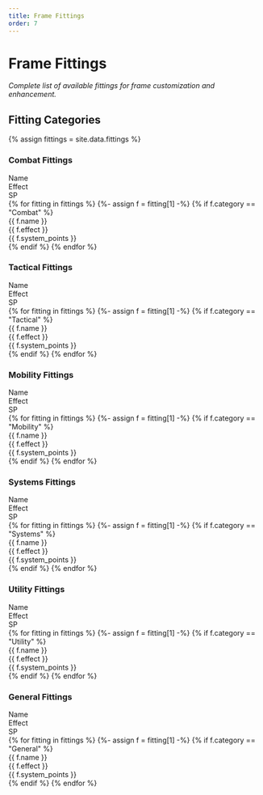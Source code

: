```yaml
---
title: Frame Fittings
order: 7
---
```


# Frame Fittings

*Complete list of available fittings for frame customization and enhancement.*

## Fitting Categories
{% assign fittings = site.data.fittings %}

<div class="fitting-category">
    <h3>Combat Fittings</h3>
    <div class="fitting-list">
        <div class="fitting-item-row fitting-header">
            <div>Name</div>
            <div>Effect</div>
            <div>SP</div>
        </div>
        {% for fitting in fittings %}
        {%- assign f = fitting[1] -%}
        {% if f.category == "Combat" %}
        <div class="fitting-item-row">
            <div class="fitting-name" data-label="Name">{{ f.name }}</div>
            <div class="fitting-effect" data-label="Effect">{{ f.effect }}</div>
            <div class="fitting-sp" data-label="SP">{{ f.system_points }}</div>
        </div>
        {% endif %}
        {% endfor %}
    </div>
</div>

<div class="fitting-category">
    <h3>Tactical Fittings</h3>
    <div class="fitting-list">
        <div class="fitting-item-row fitting-header">
            <div>Name</div>
            <div>Effect</div>
            <div>SP</div>
        </div>
        {% for fitting in fittings %}
        {%- assign f = fitting[1] -%}
        {% if f.category == "Tactical" %}
        <div class="fitting-item-row">
            <div class="fitting-name" data-label="Name">{{ f.name }}</div>
            <div class="fitting-effect" data-label="Effect">{{ f.effect }}</div>
            <div class="fitting-sp" data-label="SP">{{ f.system_points }}</div>
        </div>
        {% endif %}
        {% endfor %}
    </div>
</div>

<div class="fitting-category">
    <h3>Mobility Fittings</h3>
    <div class="fitting-list">
        <div class="fitting-item-row fitting-header">
            <div>Name</div>
            <div>Effect</div>
            <div>SP</div>
        </div>
        {% for fitting in fittings %}
        {%- assign f = fitting[1] -%}
        {% if f.category == "Mobility" %}
        <div class="fitting-item-row">
            <div class="fitting-name" data-label="Name">{{ f.name }}</div>
            <div class="fitting-effect" data-label="Effect">{{ f.effect }}</div>
            <div class="fitting-sp" data-label="SP">{{ f.system_points }}</div>
        </div>
        {% endif %}
        {% endfor %}
    </div>
</div>

<div class="fitting-category">
    <h3>Systems Fittings</h3>
    <div class="fitting-list">
        <div class="fitting-item-row fitting-header">
            <div>Name</div>
            <div>Effect</div>
            <div>SP</div>
        </div>
        {% for fitting in fittings %}
        {%- assign f = fitting[1] -%}
        {% if f.category == "Systems" %}
        <div class="fitting-item-row">
            <div class="fitting-name" data-label="Name">{{ f.name }}</div>
            <div class="fitting-effect" data-label="Effect">{{ f.effect }}</div>
            <div class="fitting-sp" data-label="SP">{{ f.system_points }}</div>
        </div>
        {% endif %}
        {% endfor %}
    </div>
</div>

<div class="fitting-category">
    <h3>Utility Fittings</h3>
    <div class="fitting-list">
        <div class="fitting-item-row fitting-header">
            <div>Name</div>
            <div>Effect</div>
            <div>SP</div>
        </div>
        {% for fitting in fittings %}
        {%- assign f = fitting[1] -%}
        {% if f.category == "Utility" %}
        <div class="fitting-item-row">
            <div class="fitting-name" data-label="Name">{{ f.name }}</div>
            <div class="fitting-effect" data-label="Effect">{{ f.effect }}</div>
            <div class="fitting-sp" data-label="SP">{{ f.system_points }}</div>
        </div>
        {% endif %}
        {% endfor %}
    </div>
</div>

<div class="fitting-category">
    <h3>General Fittings</h3>
    <div class="fitting-list">
        <div class="fitting-item-row fitting-header">
            <div>Name</div>
            <div>Effect</div>
            <div>SP</div>
        </div>
        {% for fitting in fittings %}
        {%- assign f = fitting[1] -%}
        {% if f.category == "General" %}
        <div class="fitting-item-row">
            <div class="fitting-name" data-label="Name">{{ f.name }}</div>
            <div class="fitting-effect" data-label="Effect">{{ f.effect }}</div>
            <div class="fitting-sp" data-label="SP">{{ f.system_points }}</div>
        </div>
        {% endif %}
        {% endfor %}
    </div>
</div> 